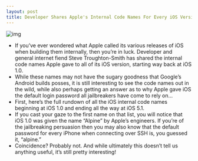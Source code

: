 ```yaml
---
layout: post
title: Developer Shares Apple's Internal Code Names For Every iOS Version Released So Far
---
```

![img](http://media.idownloadblog.com/wp-content/uploads/2011/12/152940-ios.jpeg)
* If you’ve ever wondered what Apple called its various releases of iOS when building them internally, then you’re in luck. Developer and general internet fiend Steve Troughton-Smith has shared the internal code names Apple gave to all of its iOS version, starting way back at iOS 1.0.
* While these names may not have the sugary goodness that Google’s Android builds posses, it is still interesting to see the code names out in the wild, while also perhaps getting an answer as to why Apple gave iOS the default login password all jailbreakers have come to rely on…
* First, here’s the full rundown of all the iOS internal code names beginning at iOS 1.0 and ending all the way at iOS 5.1.
* If you cast your gaze to the first name on that list, you will notice that iOS 1.0 was given the name “Alpine” by Apple’s engineers. If you’re of the jailbreaking persuasion then you may also know that the default password for every iPhone when connecting over SSH is, you guessed it, “alpine.”
* Coincidence? Probably not. And while ultimately this doesn’t tell us anything useful, it’s still pretty interesting!

